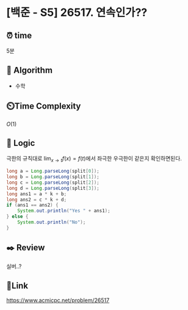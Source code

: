 # [백준 - S5] 26517. 연속인가??

## ⏰ **time**

5분

## :pushpin: **Algorithm**

- 수학

## ⏲️**Time Complexity**

$O(1)$

## :round_pushpin: **Logic**
극한의 규칙대로  $\lim_{x \rightarrow t} f(x) = f(t)$에서 좌극한 우극한이 같은지 확인하면된다.
```java
long a = Long.parseLong(split[0]);
long b = Long.parseLong(split[1]);
long c = Long.parseLong(split[2]);
long d = Long.parseLong(split[3]);
long ans1 = a * k + b;
long ans2 = c * k + d;
if (ans1 == ans2) {
	System.out.println("Yes " + ans1);
} else {
	System.out.println("No");
}
```


## :black_nib: **Review**  
실버..?
## 📡**Link**

https://www.acmicpc.net/problem/26517
